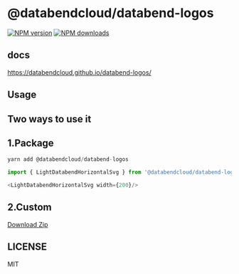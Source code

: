 # @databendcloud/databend-logos

[![NPM version](https://img.shields.io/npm/v/@databendcloud/databend-logos.svg?style=flat)](https://npmjs.org/package/@databendcloud/databend-logos)
[![NPM downloads](http://img.shields.io/npm/dm/@databendcloud/databend-logos.svg?style=flat)](https://npmjs.org/package/@databendcloud/databend-logos)

## docs
https://databendcloud.github.io/databend-logos/

## Usage

## Two ways to use it

## 1.Package
```ts
yarn add @databendcloud/databend-logos

import { LightDatabendHorizontalSvg } from '@databendcloud/databend-logos';

<LightDatabendHorizontalSvg width={200}/>

```

## 2.Custom

<a href="https://databendcloud.github.io/databend-logos/components/all-assets">Download Zip</a>

## LICENSE

MIT
